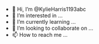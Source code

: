 - 👋 Hi, I’m @KylieHarris1193abc
- 👀 I’m interested in ...
- 🌱 I’m currently learning ...
- 💞️ I’m looking to collaborate on ...
- 📫 How to reach me ...

<!---
KylieHarris1193abc/KylieHarris1193abc is a ✨ special ✨ repository because its `README.md` (this file) appears on your GitHub profile.
You can click the Preview link to take a look at your changes.
--->
